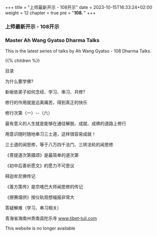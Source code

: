 +++
title = "上师最新开示 - 108开示"
date = 2023-10-15T16:33:24+02:00
weight = 12
chapter = true
pre = "<b>108. </b>"
+++

### 上师最新开示 - 108开示

### Master Ah Wang Gyatso Dharma Talks

This is the latest series of talks by Ah Wang Gyatso - 108 Dharma Talks.

{{% children  %}}


目录

为什么要学佛?

新皈依弟子如何念经、学习、串习、共修?

修行的作用就是远离痛苦，得到真正的快乐

修行次第（一）--（六）

最有意义的人生就是能够在通往解脱、成就、成佛的道路上修行

用意识随时随地串习三士道，这样很容易成就！

三士道的闻思修，等于八万四千法门、三转法轮的闻思修

《菩提道次第摄颂》是最简单的道次第

《初中后善祈愿文》的愿力不可思议

释迦牟尼佛传记

《善方策传》是宗喀巴大师闻思修的传记

《擦赛烟供》按仪轨观想福报非常大

答疑解难（学习、串习相关）






青海省海南州贵南县陀乐寺 
www.tibet-tuli.com 

This website is no longer available
